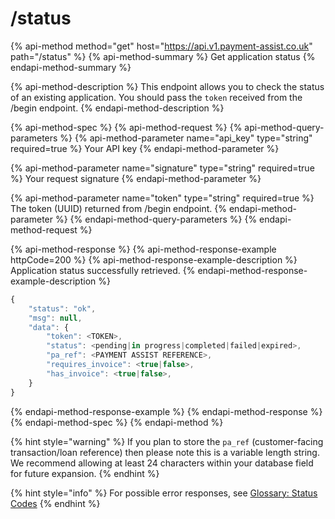 # /status

{% api-method method="get" host="https://api.v1.payment-assist.co.uk" path="/status" %}
{% api-method-summary %}
Get application status
{% endapi-method-summary %}

{% api-method-description %}
This endpoint allows you to check the status of an existing application. You should pass the `token` received from the /begin endpoint.
{% endapi-method-description %}

{% api-method-spec %}
{% api-method-request %}
{% api-method-query-parameters %}
{% api-method-parameter name="api\_key" type="string" required=true %}
Your API key
{% endapi-method-parameter %}

{% api-method-parameter name="signature" type="string" required=true %}
Your request signature
{% endapi-method-parameter %}

{% api-method-parameter name="token" type="string" required=true %}
The token \(UUID\) returned from /begin endpoint.
{% endapi-method-parameter %}
{% endapi-method-query-parameters %}
{% endapi-method-request %}

{% api-method-response %}
{% api-method-response-example httpCode=200 %}
{% api-method-response-example-description %}
Application status successfully retrieved.
{% endapi-method-response-example-description %}

```javascript
{
    "status": "ok",
    "msg": null,
    "data": {
        "token": <TOKEN>,
        "status": <pending|in progress|completed|failed|expired>,
        "pa_ref": <PAYMENT ASSIST REFERENCE>,
        "requires_invoice": <true|false>,
        "has_invoice": <true|false>,
    }
}
```
{% endapi-method-response-example %}
{% endapi-method-response %}
{% endapi-method-spec %}
{% endapi-method %}

{% hint style="warning" %}
If you plan to store the `pa_ref` \(customer-facing transaction/loan reference\) then please note this is a variable length string. We recommend allowing at least 24 characters within your database field for future expansion.
{% endhint %}

{% hint style="info" %}
For possible error responses, see [Glossary: Status Codes](https://api-docs.payment-assist.co.uk/glossary#status-codes)​
{% endhint %}

